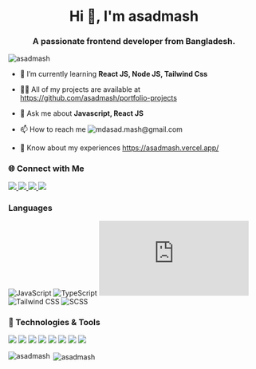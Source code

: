 <h1 align="center">Hi 👋, I'm asadmash</h1>
<h3 align="center">A passionate frontend developer from Bangladesh.</h3>

<p align="left"> <img src="https://komarev.com/ghpvc/?username=asadmash&label=Profile%20views&color=0e75b6&style=flat" alt="asadmash" /> </p>

- 🌱 I’m currently learning **React JS, Node JS, Tailwind Css**

- 👨‍💻 All of my projects are available at https://github.com/asadmash/portfolio-projects

- 💬 Ask me about **Javascript, React JS**

- 📫 How to reach me ![mdasad.mash@gmail.com](https://img.shields.io/badge/|-mdasad.mash@gmail.com-purple?&logo=gmail)

- 📄 Know about my experiences https://asadmash.vercel.app/

### 🌐 Connect with Me  

<p align="left">
  <a href="https://github.com/YOUR_GITHUB_USERNAME" target="_blank">
    <img src="https://img.shields.io/badge/GitHub-181717?style=flat&logo=github&logoColor=white" />
  </a>
  <a href="https://www.linkedin.com/in/YOUR_LINKEDIN_USERNAME" target="_blank">
    <img src="https://img.shields.io/badge/LinkedIn-0077B5?style=flat&logo=linkedin&logoColor=white" />
  </a>
  <a href="https://twitter.com/YOUR_TWITTER_USERNAME" target="_blank">
    <img src="https://img.shields.io/badge/Twitter-1DA1F2?style=flat&logo=twitter&logoColor=white" />
  </a>
  <a href="https://dev.to/YOUR_DEVTO_USERNAME" target="_blank">
    <img src="https://img.shields.io/badge/Dev.to-0A0A0A?style=flat&logo=dev.to&logoColor=white" />
  </a>
</p>


### Languages
![JavaScript](https://img.shields.io/badge/|-JavaScript-yellow?&logo=JavaScript)
![TypeScript](https://img.shields.io/badge/|-TypeScript-blue?&logo=TypeScript)
![NextJS](https://img.shields.io/badge/|-Next.JS-000?&logo=Next.js)
![Tailwind CSS](https://img.shields.io/badge/|-Tailwind.cSS-teal?&logo=tailwindcss)
![SCSS](https://img.shields.io/badge/|-SCSS-pink?&logo=sass)

### 🚀 Technologies & Tools  
<p align="left">
  <img src="https://img.shields.io/badge/|-Framer%20Motion-FF0080?style=flat&logo=framer&logoColor=white" />
  <img src="https://img.shields.io/badge/|-GSAP-88CE02?style=flat&logo=greensock&logoColor=white" />
  <img src="https://img.shields.io/badge/|-Three.js-000000?style=flat&logo=three.js&logoColor=white" />
  <img src="https://img.shields.io/badge/|-WordPress-21759B?style=flat&logo=wordpress&logoColor=white" />
  <img src="https://img.shields.io/badge/|-Shopify-7AB55C?style=flat&logo=shopify&logoColor=white" />
  <img src="https://img.shields.io/badge/|-Git-F05033?style=flat&logo=git&logoColor=white" />
  <img src="https://img.shields.io/badge/|-GitHub-181717?style=flat&logo=github&logoColor=white" />
  <img src="https://img.shields.io/badge/|-Docker-0db7ed?style=flat&logo=docker&logoColor=white" />
</p>





<p><img align="left" src="https://github-readme-stats.vercel.app/api/top-langs?username=asadmash&show_icons=true&locale=en&layout=compact" alt="asadmash" /></p>

<p>&nbsp;<img align="center" src="https://github-readme-stats.vercel.app/api?username=asadmash&show_icons=true&locale=en" alt="asadmash" /></p>

<!-- <p><img align="center" src="https://github-readme-streak-stats.herokuapp.com/?user=asadmash&" alt="asadmash" /></p> -->

